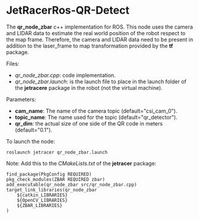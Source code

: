 # JetRacerRos-QR-Detect
The **qr_node_zbar** c++ implementation for ROS. This node uses the camera and LIDAR data to estimate the real world position of the robot respect to the map frame. Therefore, the camera and LIDAR data need to be present in addition to the laser_frame to map transformation provided by the **tf** package.

Files:
- *qr_node_zbar.cpp*: code implementation.
- *qr_node_zbar.launch*: is the launch file to place in the launch folder of the **jetracere** package in the robot (not the virtual machine).

Parameters:
- **cam_name**: The name of the camera topic (default="csi_cam_0").
- **topic_name**: The name used for the topic (default="qr_detector").
- **qr_dim**: the actual size of one side of the QR code in meters (default="0.1").

To launch the node:
```
roslaunch jetracer qr_node_zbar.launch
```

Note: Add this to the *CMakeLists.txt* of the **jetracer** package:
```
find_package(PkgConfig REQUIRED)
pkg_check_modules(ZBAR REQUIRED zbar)
add_executable(qr_node_zbar src/qr_node_zbar.cpp)
target_link_libraries(qr_node_zbar
    ${catkin_LIBRARIES}
    ${OpenCV_LIBRARIES}
    ${ZBAR_LIBRARIES}
)
```
